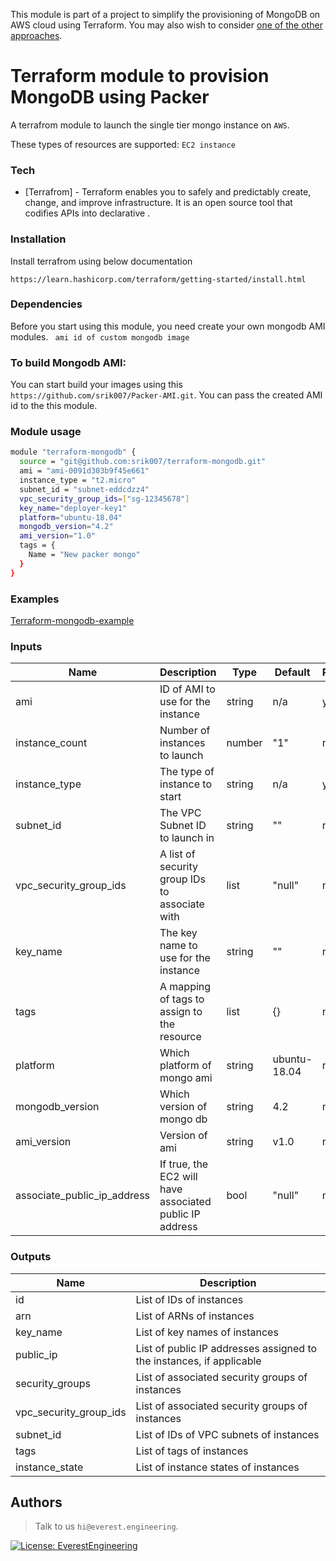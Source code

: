 This module is part of a project to simplify the provisioning of MongoDB on AWS cloud using Terraform. You may also wish to consider [one of the other approaches](https://github.com/everest-engineering/terraform-mongodb-provisioning).

# Terraform module to provision MongoDB using Packer

A terrafrom module to launch the single tier mongo instance on ```AWS```.

These types of resources are supported:
``` EC2 instance ```

### Tech
* [Terrafrom] - Terraform enables you to safely and predictably create, change, and improve infrastructure. It is an open source tool that codifies APIs into declarative .

### Installation
Install terrafrom using below documentation

``` https://learn.hashicorp.com/terraform/getting-started/install.html ```

### Dependencies 

Before you start using this module, you need create your own mongodb AMI modules.
 ``` ami id of custom mongodb image```

### To build Mongodb AMI: 

You can start build your images using this ``` https://github.com/srik007/Packer-AMI.git ```. You can pass the created AMI id to the this module.

### Module usage 

```sh
module "terraform-mongodb" {
  source = "git@github.com:srik007/terraform-mongodb.git"
  ami = "ami-0091d303b9f45e661"
  instance_type = "t2.micro"
  subnet_id = "subnet-eddcdzz4"
  vpc_security_group_ids=["sg-12345678"]
  key_name="deployer-key1"
  platform="ubuntu-18.04"
  mongodb_version="4.2"
  ami_version="1.0"
  tags = {
    Name = "New packer mongo"
  }
}
```

### Examples

[Terraform-mongodb-example](https://github.com/srik007/terraform-mongodb-example)

### Inputs
| Name                        | Description                                             | Type   | Default      | Required | 
| --------------------------- | ------------------------------------------------------- | ------ | -------------|----------|
| ami	                        | ID of AMI to use for the instance                       | string |	n/a	         | yes      |
| instance_count	             | Number of instances to launch                           | number | "1"	         | no       |
| instance_type	              | The type of instance to start                           | string | n/a	         | yes      |
| subnet_id	                  | The VPC Subnet ID to launch in                          | string | 	""          | no       |
| vpc_security_group_ids      | A list of security group IDs to associate with          | list   | "null"       | no       |
| key_name	                   | The key name to use for the instance	                   | string | 	""          | no       |
| tags                        | A mapping of tags to assign to the resource             | list   | {}           | no       |
| platform                    | Which platform of mongo ami                             | string | ubuntu-18.04 | no       |
| mongodb_version             | Which version of mongo db                               | string | 4.2          | no       |
| ami_version                 | Version of ami                                          | string | v1.0         | no       |
| associate_public_ip_address | If true, the EC2 will have associated public IP address | bool	  | "null"       | no       |

### Outputs

| Name                   | Description                                                          | 
| ---------------------- | -------------------------------------------------------------------- | 
| id                     | List of IDs of instances                                             | 
| arn                    | List of ARNs of instances                                            | 
| key_name               | List of key names of instances                                       | 
| public_ip	             | List of public IP addresses assigned to the instances, if applicable | 
| security_groups        | List of associated security groups of instances                      |
| vpc_security_group_ids | List of associated security groups of instances                      |
| subnet_id              | List of IDs of VPC subnets of instances                              |
| tags	                  | List of tags of instances                                            | 
| instance_state         | List of instance states of instances                                 |


## Authors
>Talk to us `hi@everest.engineering`.

[![License: EverestEngineering](https://img.shields.io/badge/Copyright%20%C2%A9-EVERESTENGINEERING-blue)](https://everest.engineering)